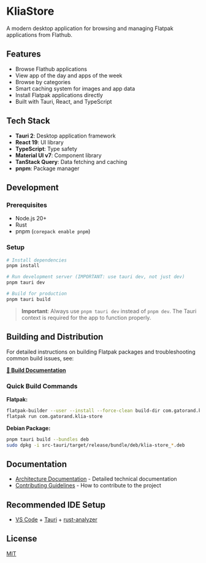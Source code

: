 # KliaStore

A modern desktop application for browsing and managing Flatpak applications from Flathub.

## Features

- Browse Flathub applications
- View app of the day and apps of the week
- Browse by categories
- Smart caching system for images and app data
- Install Flatpak applications directly
- Built with Tauri, React, and TypeScript

## Tech Stack

- **Tauri 2**: Desktop application framework
- **React 19**: UI library
- **TypeScript**: Type safety
- **Material UI v7**: Component library
- **TanStack Query**: Data fetching and caching
- **pnpm**: Package manager

## Development

### Prerequisites

- Node.js 20+
- Rust
- pnpm (`corepack enable pnpm`)

### Setup

```bash
# Install dependencies
pnpm install

# Run development server (IMPORTANT: use tauri dev, not just dev)
pnpm tauri dev

# Build for production
pnpm tauri build
```

> **Important**: Always use `pnpm tauri dev` instead of `pnpm dev`. The Tauri context is required for the app to function properly.

## Building and Distribution

For detailed instructions on building Flatpak packages and troubleshooting common build issues, see:

**[📖 Build Documentation](./architecture.md#build-and-distribution)**

### Quick Build Commands

**Flatpak:**
```bash
flatpak-builder --user --install --force-clean build-dir com.gatorand.klia-store.yml
flatpak run com.gatorand.klia-store
```

**Debian Package:**
```bash
pnpm tauri build --bundles deb
sudo dpkg -i src-tauri/target/release/bundle/deb/klia-store_*.deb
```

## Documentation

- [Architecture Documentation](./architecture.md) - Detailed technical documentation
- [Contributing Guidelines](./CONTRIBUTING.md) - How to contribute to the project

## Recommended IDE Setup

- [VS Code](https://code.visualstudio.com/) + [Tauri](https://marketplace.visualstudio.com/items?itemName=tauri-apps.tauri-vscode) + [rust-analyzer](https://marketplace.visualstudio.com/items?itemName=rust-lang.rust-analyzer)

## License

[MIT](./LICENSE.md)
